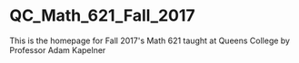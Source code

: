# QC_Math_621_Fall_2017
This is the homepage for Fall 2017's Math 621 taught at Queens College by Professor Adam Kapelner
